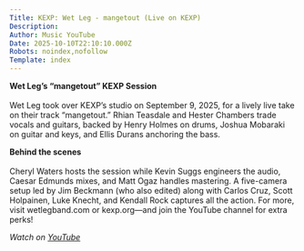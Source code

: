 ```yaml
---
Title: KEXP: Wet Leg - mangetout (Live on KEXP)
Description: 
Author: Music YouTube
Date: 2025-10-10T22:10:10.000Z
Robots: noindex,nofollow
Template: index
---
```

<p><strong>Wet Leg’s “mangetout” KEXP Session</strong><br><br>
Wet Leg took over KEXP’s studio on September 9, 2025, for a lively live take on their track “mangetout.” Rhian Teasdale and Hester Chambers trade vocals and guitars, backed by Henry Holmes on drums, Joshua Mobaraki on guitar and keys, and Ellis Durans anchoring the bass.</p>

<p><strong>Behind the scenes</strong><br><br>
Cheryl Waters hosts the session while Kevin Suggs engineers the audio, Caesar Edmunds mixes, and Matt Ogaz handles mastering. A five-camera setup led by Jim Beckmann (who also edited) along with Carlos Cruz, Scott Holpainen, Luke Knecht, and Kendall Rock captures all the action. For more, visit wetlegband.com or kexp.org—and join the YouTube channel for extra perks!</p>

<p><em>Watch on <a href="https://www.youtube.com/watch?v=k80nQyBjmyo" rel="noopener noreferrer">YouTube</a></em></p>

